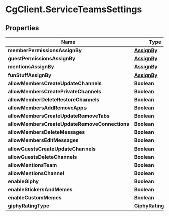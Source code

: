 # CgClient.ServiceTeamsSettings

## Properties

Name | Type | Description | Notes
------------ | ------------- | ------------- | -------------
**memberPermissionsAssignBy** | [**AssignBy**](AssignBy.md) |  | [optional] 
**guestPermissionsAssignBy** | [**AssignBy**](AssignBy.md) |  | [optional] 
**mentionsAssignBy** | [**AssignBy**](AssignBy.md) |  | [optional] 
**funStuffAssignBy** | [**AssignBy**](AssignBy.md) |  | [optional] 
**allowMembersCreateUpdateChannels** | **Boolean** |  | [optional] 
**allowMembersCreatePrivateChannels** | **Boolean** |  | [optional] 
**allowMemberDeleteRestoreChannels** | **Boolean** |  | [optional] 
**allowMembersAddRemoveApps** | **Boolean** |  | [optional] 
**allowMembersCreateUpdateRemoveTabs** | **Boolean** |  | [optional] 
**allowMembersCreateUpdateRemoveConnections** | **Boolean** |  | [optional] 
**allowMembersDeleteMessages** | **Boolean** |  | [optional] 
**allowMembersEditMessages** | **Boolean** |  | [optional] 
**allowGuestsCreateUpdateChannels** | **Boolean** |  | [optional] 
**allowGuestsDeleteChannels** | **Boolean** |  | [optional] 
**allowMentionsTeam** | **Boolean** |  | [optional] 
**allowMentionsChannel** | **Boolean** |  | [optional] 
**enableGiphy** | **Boolean** |  | [optional] 
**enableStickersAndMemes** | **Boolean** |  | [optional] 
**enableCustomMemes** | **Boolean** |  | [optional] 
**giphyRatingType** | [**GiphyRatingType**](GiphyRatingType.md) |  | [optional] 


